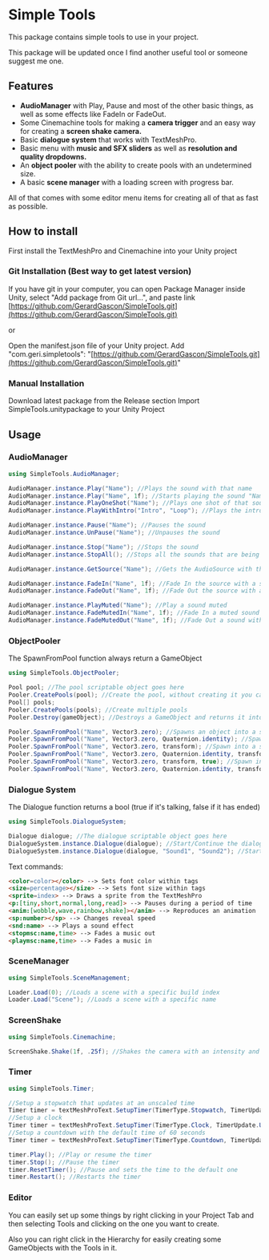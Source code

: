 # Simple Tools

This package contains simple tools to use in your project.

This package will be updated once I find another useful tool or someone suggest me one.

## Features

- **AudioManager** with Play, Pause and most of the other basic things, as well as some effects like FadeIn or FadeOut.
- Some Cinemachine tools for making a **camera trigger** and an easy way for creating a **screen shake camera.**
- Basic **dialogue system** that works with TextMeshPro.
- Basic menu with **music and SFX sliders** as well as **resolution and quality dropdowns.**
- An **object pooler** with the ability to create pools with an undetermined size.
- A basic **scene manager** with a loading screen with progress bar.

All of that comes with some editor menu items for creating all of that as fast as possible.

## How to install

First install the TextMeshPro and Cinemachine into your Unity project

### Git Installation (Best way to get latest version)

If you have git in your computer, you can open Package Manager inside Unity, select "Add package from Git url...", and paste link [https://github.com/GerardGascon/SimpleTools.git](https://github.com/GerardGascon/SimpleTools.git)

or

Open the manifest.json file of your Unity project. Add "com.geri.simpletools": "[https://github.com/GerardGascon/SimpleTools.git](https://github.com/GerardGascon/SimpleTools.git)"

### Manual Installation

Download latest package from the Release section Import SimpleTools.unitypackage to your Unity Project

## Usage

### AudioManager

```csharp
using SimpleTools.AudioManager;

AudioManager.instance.Play("Name"); //Plays the sound with that name
AudioManager.instance.Play("Name", 1f); //Starts playing the sound "Name" in 1 second
AudioManager.instance.PlayOneShot("Name"); //Plays one shot of that sound (Useful for repeated sounds)
AudioManager.instance.PlayWithIntro("Intro", "Loop"); //Plays the intro and then the loop

AudioManager.instance.Pause("Name"); //Pauses the sound
AudioManager.instance.UnPause("Name"); //Unpauses the sound

AudioManager.instance.Stop("Name"); //Stops the sound
AudioManager.instance.StopAll(); //Stops all the sounds that are being played

AudioManager.instance.GetSource("Name"); //Gets the AudioSource with that name

AudioManager.instance.FadeIn("Name", 1f); //Fade In the source with a specific duration
AudioManager.instance.FadeOut("Name", 1f); //Fade Out the source with a specific duration

AudioManager.instance.PlayMuted("Name"); //Play a sound muted
AudioManager.instance.FadeMutedIn("Name", 1f); //Fade In a muted sound with a specific duration
AudioManager.instance.FadeMutedOut("Name", 1f); //Fade Out a sound without stopping it
```

### ObjectPooler

The SpawnFromPool function always return a GameObject

```csharp
using SimpleTools.ObjectPooler;

Pool pool; //The pool scriptable object goes here
Pooler.CreatePools(pool); //Create the pool, without creating it you cannot spawn it
Pool[] pools;
Pooler.CreatePools(pools); //Create multiple pools
Pooler.Destroy(gameObject); //Destroys a GameObject and returns it into the pool scene

Pooler.SpawnFromPool("Name", Vector3.zero); //Spawns an object into a specific position
Pooler.SpawnFromPool("Name", Vector3.zero, Quaternion.identity); //Spawn into a specific position and rotation
Pooler.SpawnFromPool("Name", Vector3.zero, transform); //Spawn into a specific position and parent
Pooler.SpawnFromPool("Name", Vector3.zero, Quaternion.identity, transform); //Spawn into a specific position, rotation and parent
Pooler.SpawnFromPool("Name", Vector3.zero, transform, true); //Spawn into a specific position, parent and instantiate in worldSpace or not
Pooler.SpawnFromPool("Name", Vector3.zero, Quaternion.identity, transform, true); //Spawn into a specific position, rotation, parent and instantiate in worldSpace or not
```

### Dialogue System

The Dialogue function returns a bool (true if it's talking, false if it has ended)

```csharp
using SimpleTools.DialogueSystem;

Dialogue dialogue; //The dialogue scriptable object goes here
DialogueSystem.instance.Dialogue(dialogue); //Start/Continue the dialogue
DialogueSystem.instance.Dialogue(dialogue, "Sound1", "Sound2"); //Start/Continue the dialogue with a random set of sounds for the text reveal
```

Text commands:

```html
<color=color></color> --> Sets font color within tags
<size=percentage></size> --> Sets font size within tags
<sprite=index> --> Draws a sprite from the TextMeshPro
<p:[tiny,short,normal,long,read]> --> Pauses during a period of time
<anim:[wobble,wave,rainbow,shake]></anim> --> Reproduces an animation
<sp:number></sp> --> Changes reveal speed
<snd:name> --> Plays a sound effect
<stopmsc:name,time> --> Fades a music out
<playmsc:name,time> --> Fades a music in
```

### SceneManager

```csharp
using SimpleTools.SceneManagement;

Loader.Load(0); //Loads a scene with a specific build index
Loader.Load("Scene"); //Loads a scene with a specific name
```

### ScreenShake

```csharp
using SimpleTools.Cinemachine;

ScreenShake.Shake(1f, .25f); //Shakes the camera with an intensity and duration
```

### Timer

```csharp
using SimpleTools.Timer;

//Setup a stopwatch that updates at an unscaled time
Timer timer = textMeshProText.SetupTimer(TimerType.Stopwatch, TimerUpdate.UnscaledTime);
//Setup a clock
Timer timer = textMeshProText.SetupTimer(TimerType.Clock, TimerUpdate.UnscaledTime);
//Setup a countdown with the default time of 60 seconds
Timer timer = textMeshProText.SetupTimer(TimerType.Countdown, TimerUpdate.UnscaledTime, 60f);

timer.Play(); //Play or resume the timer
timer.Stop(); //Pause the timer
timer.ResetTimer(); //Pause and sets the time to the default one
timer.Restart(); //Restarts the timer
```

### Editor

You can easily set up some things by right clicking in your Project Tab and then selecting Tools and clicking on the one you want to create.

Also you can right click in the Hierarchy for easily creating some GameObjects with the Tools in it.
